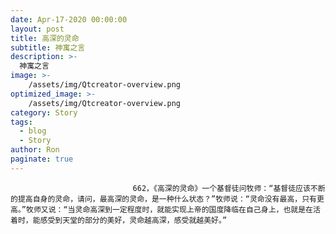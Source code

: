 ```yaml
---
date: Apr-17-2020 00:00:00
layout: post
title: 高深的灵命
subtitle: 神寓之言
description: >-
  神寓之言
image: >-
    /assets/img/Qtcreator-overview.png
optimized_image: >-
    /assets/img/Qtcreator-overview.png
category: Story
tags:
  - blog
  - Story
author: Ron
paginate: true
---
```


							　　662，《高深的灵命》一个基督徒问牧师：“基督徒应该不断的提高自身的灵命，请问，最高深的灵命，是一种什么状态？”牧师说：“灵命没有最高，只有更高。”牧师又说：“当灵命高深到一定程度时，就能实现上帝的国度降临在自己身上，也就是在活着时，能感受到天堂的部分的美好，灵命越高深，感受就越美好。”
							
							
						